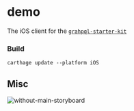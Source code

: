 # demo

The iOS client for the [`grahpql-starter-kit`](https://github.com/pepeunlimited/grahpql-starter-kit)

### Build

```carthage update --platform iOS```

## Misc

![without-main-storyboard](/without-main-storyboard.png)
